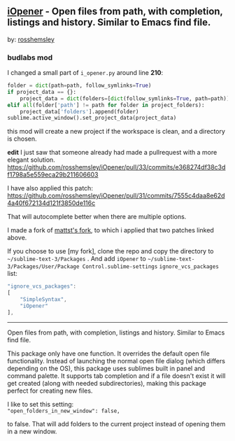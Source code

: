 ## [iOpener] - Open files from path, with completion, listings and history. Similar to Emacs find file.
by: [rosshemsley]

### budlabs mod
I changed a small part of `i_opener.py` around line **210**:  

``` py
folder = dict(path=path, follow_symlinks=True)
if project_data == {}:
    project_data = dict(folders=[dict(follow_symlinks=True, path=path)])
elif all(folder['path'] != path for folder in project_folders):
    project_data['folders'].append(folder)
sublime.active_window().set_project_data(project_data)
```

this mod will create a new project if the workspace is clean, and a directory is chosen.

**edit**
I just saw that someone already had made a pullrequest with a more elegant solution.  
https://github.com/rosshemsley/iOpener/pull/33/commits/e368274df38c3df1798a5e559eca29b211606603

I have also applied this patch:  
https://github.com/rosshemsley/iOpener/pull/31/commits/7555c4daa8e62d4a40f672134d121f3850de116c

That will autocomplete better when there are multiple options.

I made a fork of [mattst's fork][mattstfrk], to which i applied that two patches linked above.  

If you choose to use [my fork], clone the repo and copy the directory to `~/sublime-text-3/Packages` . And add `iOpener` to 
`~/sublime-text-3/Packages/User/Package Control.sublime-settings` `ignore_vcs_packages` list:   

``` js
"ignore_vcs_packages":
[
    "SimpleSyntax",
    "iOpener"
],
```

[mattstfrk]: https://github.com/mattst/iOpener
[my for]: https://github.com/budRich/iOpener
- - - - - -

Open files from path, with completion, listings and history. Similar to Emacs find file.

This package only have one function. It overrides the default open file functionality. Instead of launching the normal open file dialog (which differs depending on the OS), this package uses sublimes built in panel and command palette. It supports tab completion and if a file doesn't exist it will get created (along with needed subdirectories), making this package perfect for creating new files.

I like to set this setting:  
`"open_folders_in_new_window": false,`  

to false. That will add folders to the current project instead of opening them in a new window.

[iOpener]: https://github.com/rosshemsley/iOpener
[rosshemsley]: https://github.com/rosshemsley

